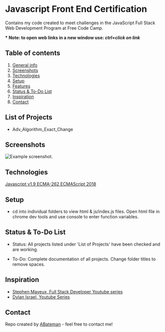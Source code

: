 # Javascript Front End Certification

Contains my code created to meet challenges in the JavaScript Full Stack Web Development Program at Free Code Camp.

**\* Note: to open web links in a new window use: _ctrl+click on link_**

## Table of contents

1. [General info](#general-info)
2. [Screenshots](#screenshots)
3. [Technologies](#technologies)
4. [Setup](#setup)
5. [Features](#features)
6. [Status & To-Do List](#status)
7. [Inspiration](#inspiration)
8. [Contact](#contact)

## List of Projects

* Adv_Algorithm_Exact_Change

## Screenshots

![Example screenshot](./nav.png).

## Technologies

[Javascript v1.9 ECMA-262 ECMAScript 2018](http://www.ecma-international.org/publications/standards/Ecma-262.htm)

## Setup

* cd into individual folders to view html & js/index.js files. Open html file in chrome dev tools and use console to enter function variables.

## Status & To-Do List

* Status: All projects listed under 'List of Projects' have been checked and are working.

* To-Do: Complete documentation of all projects. Change folder titles to remove spaces.

## Inspiration

* [Stephen Mayeux, Full Stack Developer Youtube series](https://github.com/stephenmayeux)
* [Dylan Israel, Youtube Series](http://www.codingtutorials360.com/)

## Contact

Repo created by [ABateman](https://www.andrewbateman.org) - feel free to contact me!
